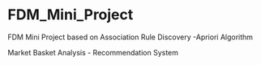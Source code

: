 # FDM_Mini_Project
FDM Mini Project based on Association Rule Discovery -Apriori Algorithm

Market Basket Analysis - Recommendation System



